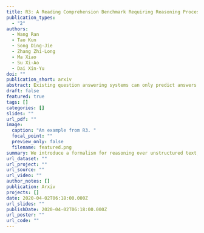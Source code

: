 ```yaml
---
title: R3: A Reading Comprehension Benchmark Requiring Reasoning Processes
publication_types:
  - "2"
authors:
  - Wang Ran
  - Tao Kun
  - Song Ding-Jie
  - Zhang Zhi-Long
  - Ma Xiao
  - Su Xi-Ao
  - Dai Xin-Yu
doi: ""
publication_short: arxiv
abstract: Existing question answering systems can only predict answers without explicit reasoning processes, which hinder their explainability and make us overestimate their ability of understanding and reasoning over natural language. In this work, we propose a novel task of reading comprehension, in which a model is required to provide final answers and reasoning processes. To this end, we introduce a formalism for reasoning over unstructured text, namely Text Reasoning Meaning Representation (TRMR). TRMR consists of three phrases, which is expressive enough to characterize the reasoning process to answer reading comprehension questions. We develop an annotation platform to facilitate TRMR's annotation, and release the R3 dataset, a \textbf{R}eading comprehension benchmark \textbf{R}equiring \textbf{R}easoning processes. R3 contains over 60K pairs of question-answer pairs and their TRMRs.
draft: false
featured: true
tags: []
categories: []
slides: ""
url_pdf: ""
image:
  caption: "An example from R3. "
  focal_point: ""
  preview_only: false
  filename: featured.png
summary: We introduce a formalism for reasoning over unstructured text, namely Text Reasoning Meaning Representation (TRMR).
url_dataset: ""
url_project: ""
url_source: ""
url_video: ""
author_notes: []
publication: Arxiv
projects: []
date: 2020-04-02T06:18:00.000Z
url_slides: ""
publishDate: 2020-04-02T06:18:00.000Z
url_poster: ""
url_code: ""
---
```

